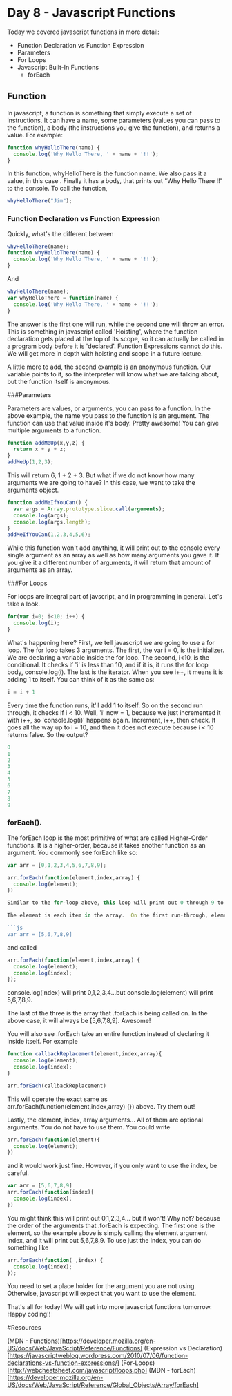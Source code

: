# Day 8 - Javascript Functions

Today we covered javascript functions in more detail:

- Function Declaration vs Function Expression
- Parameters
- For Loops
- Javascript Built-In Functions
  - forEach

## Function

In javascript, a function is something that simply execute a set of instructions.  It can have a name, some parameters (values you can pass to the function), a body (the instructions you give the function), and returns a value. For example:

```js
function whyHelloThere(name) {
  console.log('Why Hello There, ' + name + '!!');
}
```
In this function, whyHelloThere is the function name. We also pass it a value, in this case <name>.  Finally it has a body, that prints out "Why Hello There <name>!!" to the console. To call the function,

```js
whyHelloThere("Jim");
```

### Function Declaration vs Function Expression

Quickly, what's the different between

```js
whyHelloThere(name);
function whyHelloThere(name) {
  console.log('Why Hello There, ' + name + '!!');
}
```

And

```js
whyHelloThere(name);
var whyHelloThere = function(name) {
  console.log('Why Hello There, ' + name + '!!');
}
```

The answer is the first one will run, while the second one will throw an error.  This is something in javascript called 'Hoisting', where the function declaration gets placed at the top of its scope, so it can actually be called in a program body before it is 'declared'.  Function Expressions cannot do this. We will get more in depth with hoisting and scope in a future lecture.

A little more to add, the second example is an anonymous function.  Our variable points to it, so the interpreter will know what we are talking about, but the function itself is anonymous.

###Parameters

Parameters are values, or arguments, you can pass to a function. In the above example, the name you pass to the function is an argument.  The function can use that value inside it's body.  Pretty awesome! You can give multiple arguments to a function.

```js
function addMeUp(x,y,z) {
  return x + y + z;
}
addMeUp(1,2,3);
```

This will return 6, 1 + 2 + 3.  But what if we do not know how many arguments we are going to have?  In this case, we want to take the arguments object.
```js
function addMeIfYouCan() {
  var args = Array.prototype.slice.call(arguments);
  console.log(args);
  console.log(args.length);
}
addMeIfYouCan(1,2,3,4,5,6);
```

While this function won't add anything, it will print out to the console every single argument as an array as well as how many arguments you gave it. If you give it a different number of arguments, it will return that amount of arguments as an array.

###For Loops

For loops are integral part of javscript, and in programming in general.  Let's take a look.

```js
for(var i=0; i<10; i++) {
  console.log(i);
}
```
What's happening here? First, we tell javascript we are going to use a for loop.  The for loop takes 3 arguments. The first, the var i = 0, is the initializer.  We are declaring a variable inside the for loop. The second, i<10, is the conditional.  It checks if 'i' is less than 10, and if it is, it runs the for loop body, console.log(i).  The last is the iterator.  When you see i++, it means it is adding 1 to itself.  You can think of it as the same as:

```js
i = i + 1
```

Every time the function runs, it'll add 1 to itself.  So on the second run through, it checks if i < 10.  Well, 'i' now = 1, because we just incremented it with i++, so 'console.log(i)' happens again.  Increment, i++, then check.  It goes all the way up to i = 10, and then it does not execute because i < 10 returns false. So the output?

```js
0
1
2
3
4
5
6
7
8
9
```

### forEach().

The forEach loop is the most primitive of what are called Higher-Order functions.  It is a higher-order, because it takes another function as an argument.  You commonly see forEach like so:

```js
var arr = [0,1,2,3,4,5,6,7,8,9];

arr.forEach(function(element,index,array) {
  console.log(element);
})

Similar to the for-loop above, this loop will print out 0 through 9 to the console. This method however, is called on an array. The forEach loop takes a callback, which is just another function it is waiting on, and that function can have three arguments: the element, the index, and array.

The element is each item in the array.  On the first run-through, element === 0, then 1, 2..etc.  The index is the array-based location of the element.  In this case, it will be the exact same as the element, but if we changed the array to

```js
var arr = [5,6,7,8,9]
```
and called

```js
arr.forEach(function(element,index,array) {
  console.log(element);
  console.log(index);
});
```

console.log(index) will print 0,1,2,3,4...but console.log(element) will print 5,6,7,8,9.

The last of the three is the array that .forEach is being called on. In the above case, it will always be [5,6,7,8,9].  Awesome!

You will also see .forEach take an entire function instead of declaring it inside itself. For example

```js
function callbackReplacement(element,index,array){
  console.log(element);
  console.log(index);
}

arr.forEach(callbackReplacement)
```

This will operate the exact same as arr.forEach(function(element,index,array) {}) above.  Try them out!

Lastly, the element, index, array arguments... All of them are optional arguments.  You do not have to use them. You could write

```js
arr.forEach(function(element){
  console.log(element);
})
```

and it would work just fine.  However, if you only want to use the index, be careful.

```js
var arr = [5,6,7,8,9]
arr.forEach(function(index){
  console.log(index);
})
```

You might think this will print out 0,1,2,3,4... but it won't! Why not? because the order of the arguments that .forEach is expecting.  The first one is the element, so the example above is simply calling the element argument index, and it will print out 5,6,7,8,9. To use just the index, you can do something like

```js
arr.forEach(function(_,index) {
  console.log(index);
});
```

You need to set a place holder for the argument you are not using.  Otherwise, javascript will expect that you want to use the element.

That's all for today! We will get into more javascript functions tomorrow. Happy coding!!

#Resources

(MDN - Functions)[https://developer.mozilla.org/en-US/docs/Web/JavaScript/Reference/Functions]
(Expression vs Declaration)[https://javascriptweblog.wordpress.com/2010/07/06/function-declarations-vs-function-expressions/]
(For-Loops)[http://webcheatsheet.com/javascript/loops.php]
(MDN - forEach)[https://developer.mozilla.org/en-US/docs/Web/JavaScript/Reference/Global_Objects/Array/forEach]


